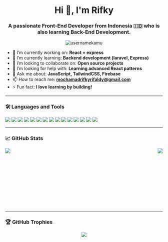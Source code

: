 <h1 align="center">Hi 👋, I'm Rifky</h1>
<h3 align="center">A passionate Front-End Developer from Indonesia 🇮🇩 who is also learning Back-End Development.</h3>

<p align="center">
  <img src="https://komarev.com/ghpvc/?username=usernamekamu&label=Profile%20views&color=0e75b6&style=flat" alt="usernamekamu" />
</p>

- 🔭 I’m currently working on: **React + express**  
- 🌱 I’m currently learning: **Backend development (laravel, Express)**  
- 👯 I’m looking to collaborate on: **Open source projects**  
- 🤝 I’m looking for help with: **Learning advanced React patterns**  
- 💬 Ask me about: **JavaScript, TailwindCSS, Firebase**  
- 📫 How to reach me: **mochamadrifkyrifaldy@gmail.com**  
- ⚡ Fun fact: **I love learning by building!**

---

### 🛠️ Languages and Tools

<p>
  <!-- Frontend -->
  <img src="https://img.shields.io/badge/HTML5-E34F26?logo=html5&logoColor=white" />
  <img src="https://img.shields.io/badge/CSS3-1572B6?logo=css3&logoColor=white" />
  <img src="https://img.shields.io/badge/JavaScript-F7DF1E?logo=javascript&logoColor=black" />
  <img src="https://img.shields.io/badge/React-20232A?logo=react&logoColor=61DAFB" />
  <img src="https://img.shields.io/badge/Next.js-000000?logo=nextdotjs&logoColor=white" />
  <img src="https://img.shields.io/badge/TailwindCSS-38B2AC?logo=tailwind-css&logoColor=white" />
  
  <!-- Backend -->
  <img src="https://img.shields.io/badge/Node.js-339933?logo=node.js&logoColor=white" />
  <img src="https://img.shields.io/badge/Express.js-000000?logo=express&logoColor=white" />
  <img src="https://img.shields.io/badge/PHP-777BB4?logo=php&logoColor=white" />
  <img src="https://img.shields.io/badge/Laravel-FF2D20?logo=laravel&logoColor=white" />
  <img src="https://img.shields.io/badge/Redis-DC382D?logo=redis&logoColor=white" />

  <!-- Database & Tools -->
  <img src="https://img.shields.io/badge/Firebase-FFCA28?logo=firebase&logoColor=black" />
  <img src="https://img.shields.io/badge/MongoDB-47A248?logo=mongodb&logoColor=white" />
  <img src="https://img.shields.io/badge/MySQL-4479A1?logo=mysql&logoColor=white" />

  <!-- Version Control -->
  <img src="https://img.shields.io/badge/GitHub-181717?logo=github&logoColor=white" />
</p>

---

### 📈 GitHub Stats

<p>
  <img align="left" src="https://github-readme-stats.vercel.app/api?username=Rifky1292&show_icons=true&theme=radical" />
  <img align="right" src="https://github-readme-stats.vercel.app/api/top-langs/?username=usernamekamu&layout=compact&theme=radical" />
</p>

<br><br><br><br><br><br><br><br><br><br><br>

---

### 🏆 GitHub Trophies

<p align="center">
  <img src="https://github-profile-trophy.vercel.app/?username=Rifky1292&theme=radical&no-bg=true&no-frame=true" />
</p>
